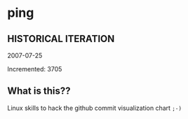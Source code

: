 # ping

## HISTORICAL ITERATION
2007-07-25

Incremented: 3705

## What is this?? 
Linux skills to hack the github commit visualization chart `;-)`
